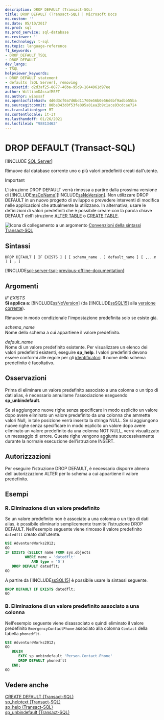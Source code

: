 ```yaml
---
description: DROP DEFAULT (Transact-SQL)
title: DROP DEFAULT (Transact-SQL) | Microsoft Docs
ms.custom: ''
ms.date: 05/10/2017
ms.prod: sql
ms.prod_service: sql-database
ms.reviewer: ''
ms.technology: t-sql
ms.topic: language-reference
f1_keywords:
- DROP_DEFAULT_TSQL
- DROP DEFAULT
dev_langs:
- TSQL
helpviewer_keywords:
- DROP DEFAULT statement
- defaults [SQL Server], removing
ms.assetid: d2d3af25-8877-46ba-95d9-1844961d97ee
author: WilliamDAssafMSFT
ms.author: wiassaf
ms.openlocfilehash: 4d6d3cf0a7d6bd11760e56b0e56d6bf9adbb55ba
ms.sourcegitcommit: 00be343d0f53fe095a01ea2b9c1ace93cdcae724
ms.translationtype: MT
ms.contentlocale: it-IT
ms.lasthandoff: 01/26/2021
ms.locfileid: "98813462"
---
```

# <a name="drop-default-transact-sql"></a>DROP DEFAULT (Transact-SQL)
[!INCLUDE [SQL Server](../../includes/applies-to-version/sqlserver.md)]

  Rimuove dal database corrente uno o più valori predefiniti creati dall'utente.  
  
> [!IMPORTANT]
>  L'istruzione DROP DEFAULT verrà rimossa a partire dalla prossima versione di [!INCLUDE[msCoName](../../includes/msconame-md.md)][!INCLUDE[ssNoVersion](../../includes/ssnoversion-md.md)]. Non utilizzare DROP DEFAULT in un nuovo progetto di sviluppo e prevedere interventi di modifica nelle applicazioni che attualmente la utilizzano. In alternativa, usare le definizioni di valori predefiniti che è possibile creare con la parola chiave DEFAULT dell'istruzione [ALTER TABLE](../../t-sql/statements/alter-table-transact-sql.md) o [CREATE TABLE](../../t-sql/statements/create-table-transact-sql.md).  
  
 ![Icona di collegamento a un argomento](../../database-engine/configure-windows/media/topic-link.gif "Icona di collegamento a un argomento") [Convenzioni della sintassi Transact-SQL](../../t-sql/language-elements/transact-sql-syntax-conventions-transact-sql.md)  
  
## <a name="syntax"></a>Sintassi  
  
```syntaxsql
DROP DEFAULT [ IF EXISTS ] { [ schema_name . ] default_name } [ ,...n ] [ ; ]  
```  
  
[!INCLUDE[sql-server-tsql-previous-offline-documentation](../../includes/sql-server-tsql-previous-offline-documentation.md)]

## <a name="arguments"></a>Argomenti
 *IF EXISTS*  
 **Si applica a**: [!INCLUDE[ssNoVersion](../../includes/ssnoversion-md.md)] (da [!INCLUDE[ssSQL15](../../includes/sssql16-md.md)] alla [versione corrente](/troubleshoot/sql/general/determine-version-edition-update-level)).  
  
 Rimuove in modo condizionale l'impostazione predefinita solo se esiste già.  
  
 *schema_name*  
 Nome dello schema a cui appartiene il valore predefinito.  
  
 *default_name*  
 Nome di un valore predefinito esistente. Per visualizzare un elenco dei valori predefiniti esistenti, eseguire **sp_help**. I valori predefiniti devono essere conformi alle regole per gli [identificatori](../../relational-databases/databases/database-identifiers.md). Il nome dello schema predefinito è facoltativo.  
  
## <a name="remarks"></a>Osservazioni  
 Prima di eliminare un valore predefinito associato a una colonna o un tipo di dati alias, è necessario annullarne l'associazione eseguendo **sp_unbindefault**.  
  
 Se si aggiungono nuove righe senza specificare in modo esplicito un valore dopo avere eliminato un valore predefinito da una colonna che ammette valori Null, in tale posizione verrà inserita la stringa NULL. Se si aggiungono nuove righe senza specificare in modo esplicito un valore dopo avere eliminato un valore predefinito da una colonna NOT NULL, verrà visualizzato un messaggio di errore. Queste righe vengono aggiunte successivamente durante la normale esecuzione dell'istruzione INSERT.  
  
## <a name="permissions"></a>Autorizzazioni  
 Per eseguire l'istruzione DROP DEFAULT, è necessario disporre almeno dell'autorizzazione ALTER per lo schema a cui appartiene il valore predefinito.  
  
## <a name="examples"></a>Esempi  
  
### <a name="a-dropping-a-default"></a>R. Eliminazione di un valore predefinito  
 Se un valore predefinito non è associato a una colonna o un tipo di dati alias, è possibile eliminarlo semplicemente tramite l'istruzione DROP DEFAULT. Nell'esempio seguente viene rimosso il valore predefinito `datedflt` creato dall'utente.  
  
```sql  
USE AdventureWorks2012;  
GO  
IF EXISTS (SELECT name FROM sys.objects  
         WHERE name = 'datedflt'   
            AND type = 'D')  
   DROP DEFAULT datedflt;  
GO  
```  
  
 A partire da [!INCLUDE[ssSQL15](../../includes/sssql16-md.md)] è possibile usare la sintassi seguente.  
  
```sql  
DROP DEFAULT IF EXISTS datedflt;  
GO  
```  
  
### <a name="b-dropping-a-default-that-has-been-bound-to-a-column"></a>B. Eliminazione di un valore predefinito associato a una colonna  
 Nell'esempio seguente viene disassociato e quindi eliminato il valore predefinito `EmergencyContactPhone` associato alla colonna `Contact` della tabella `phonedflt`.  
  
```sql  
USE AdventureWorks2012;  
GO  
   BEGIN   
      EXEC sp_unbindefault 'Person.Contact.Phone'  
      DROP DEFAULT phonedflt  
   END;  
GO  
```  
  
## <a name="see-also"></a>Vedere anche  
 [CREATE DEFAULT &#40;Transact-SQL&#41;](../../t-sql/statements/create-default-transact-sql.md)   
 [sp_helptext &#40;Transact-SQL&#41;](../../relational-databases/system-stored-procedures/sp-helptext-transact-sql.md)   
 [sp_help &#40;Transact-SQL&#41;](../../relational-databases/system-stored-procedures/sp-help-transact-sql.md)   
 [sp_unbindefault &#40;Transact-SQL&#41;](../../relational-databases/system-stored-procedures/sp-unbindefault-transact-sql.md)  
